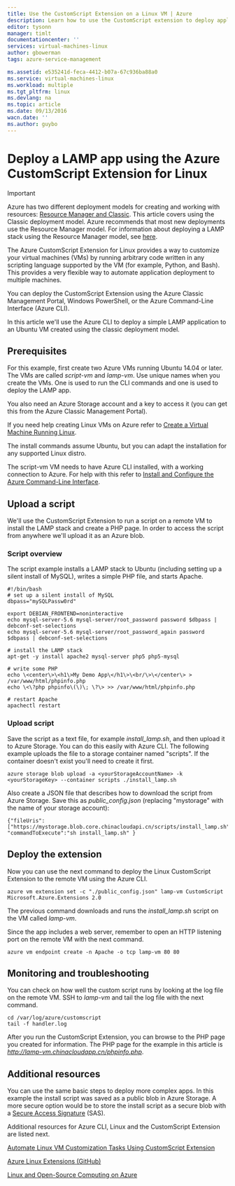 ```yaml
---
title: Use the CustomScript Extension on a Linux VM | Azure
description: Learn how to use the CustomScript extension to deploy applications on Linux Virtual Machines in Azure created using the classic deployment model.
editor: tysonn
manager: timlt
documentationcenter: ''
services: virtual-machines-linux
author: gbowerman
tags: azure-service-management

ms.assetid: e535241d-feca-4412-b07a-67c936ba88a0
ms.service: virtual-machines-linux
ms.workload: multiple
ms.tgt_pltfrm: linux
ms.devlang: na
ms.topic: article
ms.date: 09/13/2016
wacn.date: ''
ms.author: guybo
---
```


# Deploy a LAMP app using the Azure CustomScript Extension for Linux
> [!IMPORTANT] 
> Azure has two different deployment models for creating and working with resources: [Resource Manager and Classic](../azure-resource-manager/resource-manager-deployment-model.md). This article covers using the Classic deployment model. Azure recommends that most new deployments use the Resource Manager model. For information about deploying a LAMP stack using the Resource Manager model, see [here](./virtual-machines-linux-create-lamp-stack.md).

The Azure CustomScript Extension for Linux provides a way to customize your virtual machines (VMs) by running arbitrary code written in any scripting language supported by the VM (for example, Python, and Bash). This provides a very flexible way to automate application deployment to multiple machines.

You can deploy the CustomScript Extension using the Azure Classic Management Portal, Windows PowerShell, or the Azure Command-Line Interface (Azure CLI).

In this article we'll use the Azure CLI to deploy a simple LAMP application to an Ubuntu VM created using the classic deployment model.

## Prerequisites
For this example, first create two Azure VMs running Ubuntu 14.04 or later. The VMs are called *script-vm* and *lamp-vm*. Use unique names when you create the VMs. One is used to run the CLI commands and one is used to deploy the LAMP app.

You also need an Azure Storage account and a key to access it (you can get this from the Azure Classic Management Portal).

If you need help creating Linux VMs on Azure refer to [Create a Virtual Machine Running Linux](./virtual-machines-linux-classic-createportal.md).

The install commands assume Ubuntu, but you can adapt the installation for any supported Linux distro.

The script-vm VM needs to have Azure CLI installed, with a working connection to Azure. For help with this refer to [Install and Configure the Azure Command-Line Interface](/documentation/articles/cli-install-nodejs/).

## Upload a script
We'll use the CustomScript Extension to run a script on a remote VM to install the LAMP stack and create a PHP page. In order to access the script from anywhere we'll upload it as an Azure blob.

### Script overview
The script example installs a LAMP stack to Ubuntu (including setting up a silent install of MySQL), writes a simple PHP file, and starts Apache.

```
#!/bin/bash
# set up a silent install of MySQL
dbpass="mySQLPassw0rd"

export DEBIAN_FRONTEND=noninteractive
echo mysql-server-5.6 mysql-server/root_password password $dbpass | debconf-set-selections
echo mysql-server-5.6 mysql-server/root_password_again password $dbpass | debconf-set-selections

# install the LAMP stack
apt-get -y install apache2 mysql-server php5 php5-mysql  

# write some PHP
echo \<center\>\<h1\>My Demo App\</h1\>\<br/\>\</center\> > /var/www/html/phpinfo.php
echo \<\?php phpinfo\(\)\; \?\> >> /var/www/html/phpinfo.php

# restart Apache
apachectl restart
```

### Upload script
Save the script as a text file, for example *install_lamp.sh*, and then upload it to Azure Storage. You can do this easily with Azure CLI. The following example uploads the file to a storage container named "scripts". If the container doesn't exist you'll need to create it first.

```
azure storage blob upload -a <yourStorageAccountName> -k <yourStorageKey> --container scripts ./install_lamp.sh
```

Also create a JSON file that describes how to download the script from Azure Storage. Save this as *public_config.json* (replacing "mystorage" with the name of your storage account):

```
{"fileUris":["https://mystorage.blob.core.chinacloudapi.cn/scripts/install_lamp.sh"], "commandToExecute":"sh install_lamp.sh" }
```

## Deploy the extension
Now you can use the next command to deploy the Linux CustomScript Extension to the remote VM using the Azure CLI.

```
azure vm extension set -c "./public_config.json" lamp-vm CustomScript Microsoft.Azure.Extensions 2.0
```

The previous command downloads and runs the *install_lamp.sh* script on the VM called *lamp-vm*.

Since the app includes a web server, remember to open an HTTP listening port on the remote VM with the next command.

```
azure vm endpoint create -n Apache -o tcp lamp-vm 80 80
```

## Monitoring and troubleshooting
You can check on how well the custom script runs by looking at the log file on the remote VM. SSH to *lamp-vm* and tail the log file with the next command.

```
cd /var/log/azure/customscript
tail -f handler.log
```

After you run the CustomScript Extension, you can browse to the PHP page you created for information. The PHP page for the example in this article is *http://lamp-vm.chinacloudapp.cn/phpinfo.php*.

## Additional resources
You can use the same basic steps to deploy more complex apps. In this example the install script was saved as a public blob in Azure Storage. A more secure option would be to store the install script as a secure blob with a [Secure Access Signature](https://msdn.microsoft.com/zh-cn/library/azure/ee395415.aspx) (SAS).

Additional resources for Azure CLI, Linux and the CustomScript Extension are listed next.

[Automate Linux VM Customization Tasks Using CustomScript Extension](https://azure.microsoft.com/blog/2014/08/20/automate-linux-vm-customization-tasks-using-customscript-extension/)

[Azure Linux Extensions (GitHub)](https://github.com/Azure/azure-linux-extensions)

[Linux and Open-Source Computing on Azure](./virtual-machines-linux-opensource-links.md)